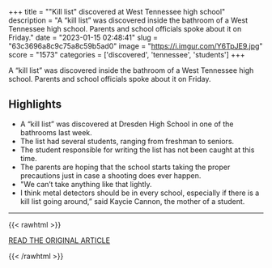 +++
title = "\"Kill list\" discovered at West Tennessee high school"
description = "A “kill list” was discovered inside the bathroom of a West Tennessee high school. Parents and school officials spoke about it on Friday."
date = "2023-01-15 02:48:41"
slug = "63c3696a8c9c75a8c59b5ad0"
image = "https://i.imgur.com/Y6TpJE9.jpg"
score = "1573"
categories = ['discovered', 'tennessee', 'students']
+++

A “kill list” was discovered inside the bathroom of a West Tennessee high school. Parents and school officials spoke about it on Friday.

## Highlights

- A “kill list” was discovered at Dresden High School in one of the bathrooms last week.
- The list had several students, ranging from freshman to seniors.
- The student responsible for writing the list has not been caught at this time.
- The parents are hoping that the school starts taking the proper precautions just in case a shooting does ever happen.
- "We can’t take anything like that lightly.
- I think metal detectors should be in every school, especially if there is a kill list going around,” said Kaycie Cannon, the mother of a student.

---

{{< rawhtml >}}
  <p class="article-category">
    <a target="_blank" href="https://www.wbbjtv.com/2023/01/13/kill-list-discovered-a-west-tennessee-high-school/">READ THE ORIGINAL ARTICLE</a>
  </p>
{{< /rawhtml >}}
